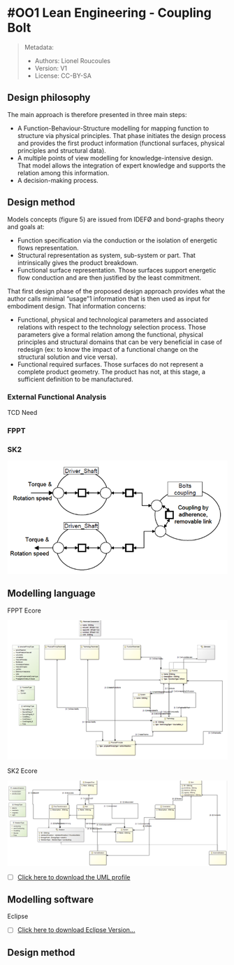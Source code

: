 # #OO1 Lean Engineering - Coupling Bolt



> Metadata:
>
> - Authors: Lionel Roucoules
> - Version: V1
> - License: CC-BY-SA

## Design philosophy

The main approach is therefore presented in three main steps:
- A Function-Behaviour-Structure modelling for mapping function to structure via physical principles. That phase initiates the design process and provides the first product information (functional surfaces, physical principles and structural data).
- A multiple points of view modelling for knowledge-intensive design. That model allows the integration of expert knowledge and supports the relation among this information.
- A decision-making process.

## Design method

Models concepts (figure 5) are issued from IDEFØ and bond-graphs theory and goals at:
- Function specification via the conduction or the isolation of energetic flows representation.
- Structural representation as system, sub-system or part. That intrinsically gives the product breakdown.
- Functional surface representation. Those surfaces support energetic flow conduction and are then justified by the least commitment.

That first design phase of the proposed design approach provides what the author calls minimal “usage”1 information
that is then used as input for embodiment design. That information concerns:

- Functional, physical and technological parameters and associated relations with respect to the technology selection process. Those parameters give a formal relation among the functional, physical principles and structural domains that can be very beneficial in case of redesign (ex: to know the impact of a functional change on the structural solution and vice versa).
- Functional required surfaces. Those surfaces do not represent a complete product geometry. The product has not, at this stage, a sufficient definition to be manufactured.

### External Functional Analysis

TCD Need 

### FPPT





### SK2

![image-20231115143149693](./Images/image-20231115143149693.png)



## Modelling language

FPPT Ecore

![image-20231113165555806](./../Flashlight/Images/image-20231113165555806.png)

SK2 Ecore

![image-20231113165544937](./../Flashlight/Images/image-20231113165544937.png)

- [ ] [Click here to download the UML profile](Claimed%20contributions/Lean%20engineering/Flashlight/SK2/SK2.ecore)

## Modelling software

Eclipse

- [ ] [Click here to download Eclipse Version...]()

## Design method

